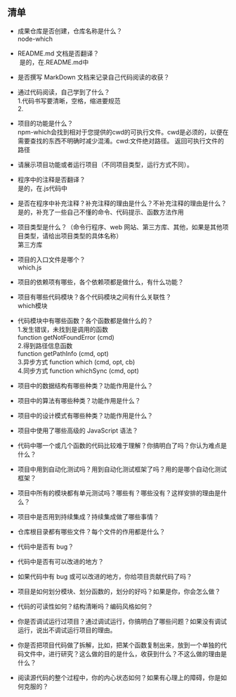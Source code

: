 ## 清单

- 成果仓库是否创建，仓库名称是什么？  
  node-which  
- README.md 文档是否翻译？  
  是的，在.README.md中  
- 是否撰写 MarkDown 文档来记录自己代码阅读的收获？  
- 通过代码阅读，自己学到了什么？  
  1.代码书写要清晰，空格，缩进要规范  
  2.
- 项目的功能是什么？  
  npm-which会找到相对于您提供的cwd的可执行文件。cwd是必须的，以便在需要查找的东西不明确时减少混淆。cwd:文件绝对路径。
  返回可执行文件的路径  
- 请展示项目功能或者运行项目（不同项目类型，运行方式不同）。  
- 程序中的注释是否翻译？  
  是的，在.js代码中  
- 是否在程序中补充注释？补充注释的理由是什么？不补充注释的理由是什么？  
  是的，补充了一些自己不懂的命令、代码提示、函数方法作用  
- 项目类型是什么？（命令行程序、web 网站、第三方库、其他，如果是其他项目类型，请给出项目类型的具体名称）  
  第三方库  
- 项目的入口文件是哪个？  
  which.js  
- 项目的依赖项有哪些，各个依赖项都是做什么，有什么功能？  
  
- 项目有哪些代码模块？各个代码模块之间有什么关联性？  
  which模块
- 代码模块中有哪些函数？各个函数都是做什么的？  
  1.发生错误，未找到是调用的函数   
    function getNotFoundError (cmd)  
  2.得到路径信息函数  
    function getPathInfo (cmd, opt)   
  3.异步方式
    function which (cmd, opt, cb)  
  4.同步方式
    function whichSync (cmd, opt) 
- 项目中的数据结构有哪些种类？功能作用是什么？  
  
- 项目中的算法有哪些种类？功能作用是什么？  
- 项目中的设计模式有哪些种类？功能作用是什么？  
- 项目中使用了哪些高级的 JavaScript 语法？  
- 代码中哪一个或几个函数的代码比较难于理解？你搞明白了吗？你认为难点是什么？  
- 项目中用到自动化测试吗？用到自动化测试框架了吗？用的是哪个自动化测试框架？  
- 项目中所有的模块都有单元测试吗？哪些有？哪些没有？这样安排的理由是什么？  
- 项目中是否用到持续集成？持续集成做了哪些事情？  
- 仓库根目录都有哪些文件？每个文件的作用都是什么？  
- 代码中是否有 bug？  
- 代码中是否有可以改进的地方？  
- 如果代码中有 bug 或可以改进的地方，你给项目贡献代码了吗？  
- 项目是如何划分模块、划分函数的，划分的好吗？如果是你，你会怎么做？  
- 代码的可读性如何？结构清晰吗？编码风格如何？  
- 你是否调试运行过项目？通过调试运行，你搞明白了哪些问题？如果没有调试运行，说出不调试运行项目的理由。  
- 你是否把项目代码做了拆解，比如，把某个函数复制出来，放到一个单独的代码文件中，进行研究？这么做的目的是什么，收获到什么？不这么做的理由是什么？  
- 阅读源代码的整个过程中，你的内心状态如何？如果有心理上的障碍，你是如何克服的？  
